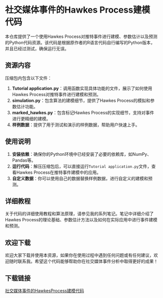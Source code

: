 # 社交媒体事件的Hawkes Process建模代码

本仓库提供了一个使用Hawkes Process对推特事件进行建模、参数估计以及预测的Python代码资源。该代码是根据原作者的R语言代码自行编写的Python版本，并且已经过测试，确保运行无误。

## 资源内容

压缩包内包含以下文件：

1. **Tutorial application.py**：调用函数实现具体功能的文件，展示了如何使用Hawkes Process对推特事件进行建模和预测。
2. **simulation.py**：包含算法的建模细节，提供了Hawkes Process的模拟和参数估计功能。
3. **marked_hawkes.py**：包含标记Hawkes Process的实现细节，支持对事件进行更精细的建模。
4. **样例数据**：提供了用于测试和演示的样例数据，帮助用户快速上手。

## 使用说明

1. **安装依赖**：确保你的Python环境中已经安装了必要的依赖库，如NumPy、Pandas等。
2. **运行代码**：解压压缩包后，可以直接运行`Tutorial application.py`文件，查看Hawkes Process在推特事件建模中的应用。
3. **自定义数据**：你可以使用自己的数据替换样例数据，进行自定义的建模和预测。

## 详细教程

关于代码的详细使用教程和算法原理，请参见我的系列笔记。笔记中详细介绍了Hawkes Process的理论基础、参数估计方法以及如何在实际应用中进行事件建模和预测。

## 欢迎下载

欢迎大家下载并使用本资源，如果你在使用过程中遇到任何问题或有任何建议，欢迎随时联系我。希望这个代码能够帮助你在社交媒体事件分析中取得更好的成果！

## 下载链接

[社交媒体事件的HawkesProcess建模代码](https://pan.quark.cn/s/5de528d80e12)